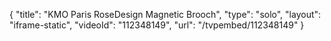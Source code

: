 {
    "title": "KMO Paris RoseDesign  Magnetic Brooch",
    "type": "solo",
    "layout": "iframe-static",
    "videoId": "112348149",
    "url": "\/tvpembed\/112348149"
}
